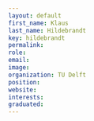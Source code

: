 ```yaml
---
layout: default
first_name: Klaus
last_name: Hildebrandt
key: hildebrandt
permalink:
role:
email:
image:
organization: TU Delft
position:
website:
interests:
graduated: 
---
```

